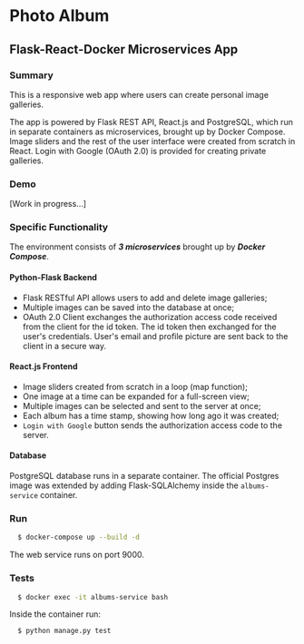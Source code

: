 # Photo Album

## Flask-React-Docker Microservices App

### Summary

This is a responsive web app where users can create personal image galleries.

The app is powered by Flask REST API, React.js and PostgreSQL, which run in separate containers as microservices, brought up by Docker Compose. Image sliders and the rest of the user interface were created from scratch in React. Login with Google (OAuth 2.0) is provided for creating private galleries.

### Demo

[Work in progress...]

### Specific Functionality

The environment consists of ***3 microservices*** brought up by ***Docker Compose***.

#### Python-Flask Backend

- Flask RESTful API allows users to add and delete image galleries;
- Multiple images can be saved into the database at once;
- OAuth 2.0 Client exchanges the authorization access code received from the client for the id token. The id token then exchanged for the user's credentials. User's email and profile picture are sent back to the client in a secure way.

#### React.js Frontend

- Image sliders created from scratch in a loop (map function);
- One image at a time can be expanded for a full-screen view;
- Multiple images can be selected and sent to the server at once;
- Each album has a time stamp, showing how long ago it was created;
- `Login with Google` button sends the authorization access code to the server.

#### Database

PostgreSQL database runs in a separate container. The official Postgres image was extended by adding Flask-SQLAlchemy inside the `albums-service` container.

### Run

```sh
  $ docker-compose up --build -d
```
The web service runs on port 9000.

### Tests

```sh
  $ docker exec -it albums-service bash
```
Inside the container run:
```sh
  $ python manage.py test
```
